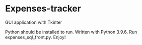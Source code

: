 # Expenses-tracker
GUI application with Tkinter

Python should be installed to run.
Written with Python 3.9.6.
Run expenses_sql_front.py.
Enjoy!
